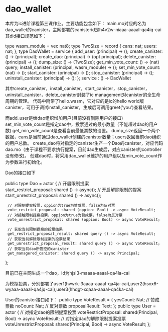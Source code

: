 # dao_wallet

本库为ic进阶课程第三课作业。主要功能包含如下：
main.mo对应的名为dao_wallet的canister，主网部署的canisterid是h4v2w-niaaa-aaaal-qa4iq-cai
其did接口规范如下：

type wasm_module = vec nat8;
type TwoSize = 
 record {
   cans: nat;
   users: nat;
 };
type DaoWallet = 
 service {
   add_user: (principal) -> ();
   create_canister: () -> (principal);
   create_dao: (principal) -> (opt principal);
   delete_canister: (principal) -> ();
   dump_size: () -> (TwoSize);
   get_min_vote_count: () -> (nat) query;
   install_canister: (principal, wasm_module) -> ();
   set_min_vote_count: (nat) -> ();
   start_canister: (principal) -> ();
   stop_canister: (principal) -> ();
   uninstall_canister: (principal) -> ();
 };
service : () -> DaoWallet

其中create_canister，install_canister，start_canister，stop_canister，uninstall_canister，delete_canister封装了ic management对canister的全生命周期的管理。
代码中附带了hello.wasm，它对应的是ic的hello world版canister，可用于调试install_canister，生成后可调用greet('you')查看结果。

而add_user是给dao组织增加用户(目前没有删除用户的接口)
set_min_vote_count是指定dao中，投票通过的最小数量（不能超过dao的用户数)
get_min_vote_count是查看当前最低票数的设置。
dump_size返回一个两个数据，cans是当前通过dao_wallet创建的canister数量；users返回当前dao组织的用户总数。
create_dao将对指定的canister生产一个Dao的canister，对应代码dao.mo（由于课程不要求执行提案，目前dao生成后，对应canister的controller没有修改)。
创建dao时，将采用dao_wallet维护的用户组以及min_vote_count作为参数进行初始化。

Dao的接口如下

 public type Dao = actor {
     // 开启限制提案  
     start_restrict_proposal: shared () -> async();
     // 开启解除限制的提案
     start_unrestrict_proposal: shared () -> async();

     // 对限制提案投票，oppion为true为赞成票，false为反对票
     vote_restrict_proposal: shared (oppion: Bool) -> async VoteResult;
     // 对接触限制提案投票，oppion为true为赞成票，false为反对票
     vote_unrestrict_proposal: shared (oppion: Bool) -> async VoteResult;

     // 获取当前限制提案的投票结果
     get_restrict_proposal_result: shared query () -> async VoteResult;
     // 获取当前解除限制提案的投票结果
     get_unrestrict_proposal_result: shared query () -> async VoteResult;
     // 获取当前dao所管控的canister
     get_managered_canister: shared query () -> async Principal;
};

目前已在主网生成一个dao，id为hjsl3-maaaa-aaaal-qa4la-cai

为模拟投票，分别部署了user1(hvwrk-3aaaa-aaaal-qa4ja-cai),user2(hsxx6-wyaaa-aaaal-qa4jq-cai),user3(hhqgt-xqaaa-aaaal-qa4ka-cai)

User的canister接口如下：
public type VoteResult = {
    yesCount: Nat; // 赞成票数
    noCount: Nat; // 反对票数
    proposalResult: Text;
};
    public type User = actor {
        // 对指定dao的限制提案投票
        voteRestrictProposal: shared(Principal, Bool) -> async VoteResult;
        // 对指定dao的解除限制提案投票
        voteUnrestrictProposal: shared(Principal, Bool) -> async VoteResult;
    };